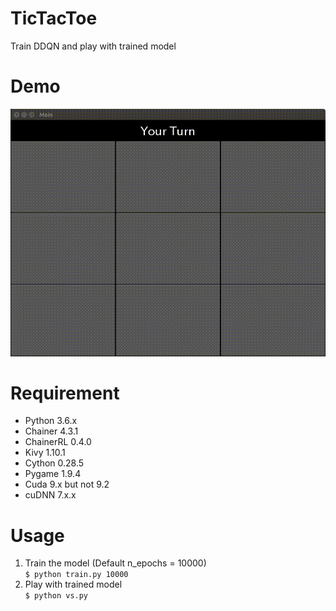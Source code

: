TicTacToe
====

Train DDQN and play with trained model

# Demo
![play-demo](https://github.com/reppy4620/TicTacToe/blob/master/images/demo.gif)

# Requirement
- Python 3.6.x
- Chainer 4.3.1
- ChainerRL 0.4.0
- Kivy 1.10.1
- Cython 0.28.5
- Pygame 1.9.4
- Cuda 9.x but not 9.2
- cuDNN 7.x.x

# Usage
1. Train the model (Default n_epochs = 10000)  
`$ python train.py 10000`  
2. Play with trained model  
`$ python vs.py`  
